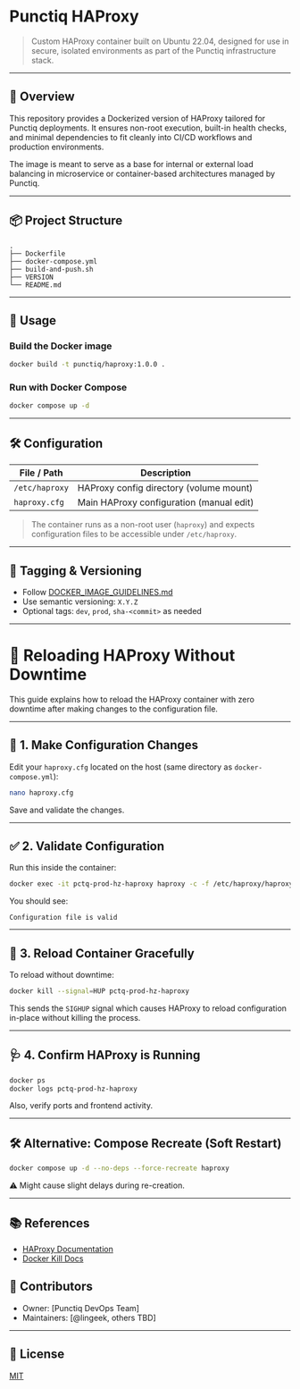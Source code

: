 # Punctiq HAProxy

> Custom HAProxy container built on Ubuntu 22.04, designed for use in secure, isolated environments as part of the Punctiq infrastructure stack.

---

## 📘 Overview

This repository provides a Dockerized version of HAProxy tailored for Punctiq deployments. It ensures non-root execution, built-in health checks, and minimal dependencies to fit cleanly into CI/CD workflows and production environments.

The image is meant to serve as a base for internal or external load balancing in microservice or container-based architectures managed by Punctiq.

---

## 📦 Project Structure

```
.
├── Dockerfile
├── docker-compose.yml
├── build-and-push.sh
├── VERSION
└── README.md
```

---

## 🚀 Usage

### Build the Docker image
```bash
docker build -t punctiq/haproxy:1.0.0 .
```

### Run with Docker Compose
```bash
docker compose up -d
```

---

## 🛠 Configuration

| File / Path              | Description                               |
|--------------------------|-------------------------------------------|
| `/etc/haproxy`           | HAProxy config directory (volume mount)   |
| `haproxy.cfg`            | Main HAProxy configuration (manual edit)  |

> The container runs as a non-root user (`haproxy`) and expects configuration files to be accessible under `/etc/haproxy`.

---

## 🔖 Tagging & Versioning

- Follow [DOCKER_IMAGE_GUIDELINES.md](./DOCKER_IMAGE_GUIDELINES.md)
- Use semantic versioning: `X.Y.Z`
- Optional tags: `dev`, `prod`, `sha-<commit>` as needed

---

# 🔄 Reloading HAProxy Without Downtime

This guide explains how to reload the HAProxy container with zero downtime after making changes to the configuration file.

---

## 📂 1. Make Configuration Changes

Edit your `haproxy.cfg` located on the host (same directory as `docker-compose.yml`):

```bash
nano haproxy.cfg
```

Save and validate the changes.

---

## ✅ 2. Validate Configuration

Run this inside the container:

```bash
docker exec -it pctq-prod-hz-haproxy haproxy -c -f /etc/haproxy/haproxy.cfg
```

You should see:  
```
Configuration file is valid
```

---

## 🚀 3. Reload Container Gracefully

To reload without downtime:

```bash
docker kill --signal=HUP pctq-prod-hz-haproxy
```

This sends the `SIGHUP` signal which causes HAProxy to reload configuration in-place without killing the process.

---

## 🩺 4. Confirm HAProxy is Running

```bash
docker ps
docker logs pctq-prod-hz-haproxy
```

Also, verify ports and frontend activity.

---

## 🛠️ Alternative: Compose Recreate (Soft Restart)

```bash
docker compose up -d --no-deps --force-recreate haproxy
```

⚠️ Might cause slight delays during re-creation.

---

## 📚 References

- [HAProxy Documentation](https://www.haproxy.org/download/2.4/doc/management.txt)
- [Docker Kill Docs](https://docs.docker.com/engine/reference/commandline/kill/)





## 👥 Contributors

- Owner: [Punctiq DevOps Team]
- Maintainers: [@lingeek, others TBD]

---

## 📄 License

[MIT](./LICENSE)